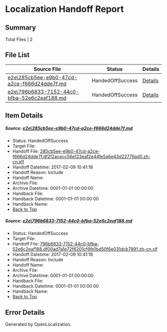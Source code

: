 # <a name='report-top'></a> Localization Handoff Report

## Summary
 Total Files | 2

## File List
 Source File | Status | Details 
 ----------- | ------ | ------- 
 [e2e\285cb5ee-e9b0-47cd-a2ce-f666d24dde7f.md](https://github.com/OpenLocalizationTestOrg/ol-test0/blob/ed059cf784c6c813ac845cd1c77eb663830d155d/e2e/285cb5ee-e9b0-47cd-a2ce-f666d24dde7f.md) | HandedOffSuccess | [Details](#416cb0ef33f3eacf56dfd367bbab459bc6639e8b1)
 [e2e\796b6833-7152-44c0-bfba-52e6c2eaf188.md](https://github.com/OpenLocalizationTestOrg/ol-test0/blob/ed059cf784c6c813ac845cd1c77eb663830d155d/e2e/796b6833-7152-44c0-bfba-52e6c2eaf188.md) | HandedOffSuccess | [Details](#fff38076fab9ecd00ed8b1419e48209d28ee846a2)

## Item Details
##### <a name='416cb0ef33f3eacf56dfd367bbab459bc6639e8b1'></a> Source: [e2e\285cb5ee-e9b0-47cd-a2ce-f666d24dde7f.md](https://github.com/OpenLocalizationTestOrg/ol-test0/blob/ed059cf784c6c813ac845cd1c77eb663830d155d/e2e/285cb5ee-e9b0-47cd-a2ce-f666d24dde7f.md)
* Status: HandedOffSuccess
* Target File: 
* Handoff File: [285cb5ee-e9b0-47cd-a2ce-f666d24dde7f.df2f2acecc56e123eaf2e44fe5a6e43d22779ad0.zh-cn.xlf](https://github.com/OpenLocalizationTestOrg/ol-test0-handoff/blob/cc85b870a0aed6f7e303bb27d353a98b181f7654/ol-handoff/OpenLocalizationTestOrg/ol-test0-zhcn/shujia/high/285cb5ee-e9b0-47cd-a2ce-f666d24dde7f.df2f2acecc56e123eaf2e44fe5a6e43d22779ad0.zh-cn.xlf)
* Handoff Datetime: 2017-02-09 10:41:18
* Handoff Reason: Include
* Handoff Name: 
* Archive File: 
* Archive Datetime: 0001-01-01 00:00:00
* Handback File: 
* Handback Datetime: 0001-01-01 00:00:00
* Handback Name: 
* [Back to Top](#report-top)

##### <a name='fff38076fab9ecd00ed8b1419e48209d28ee846a2'></a> Source: [e2e\796b6833-7152-44c0-bfba-52e6c2eaf188.md](https://github.com/OpenLocalizationTestOrg/ol-test0/blob/ed059cf784c6c813ac845cd1c77eb663830d155d/e2e/796b6833-7152-44c0-bfba-52e6c2eaf188.md)
* Status: HandedOffSuccess
* Target File: 
* Handoff File: [796b6833-7152-44c0-bfba-52e6c2eaf188.df00ad7a1e72f6201cf9fe1bd50f6e031dcb7891.zh-cn.xlf](https://github.com/OpenLocalizationTestOrg/ol-test0-handoff/blob/cc85b870a0aed6f7e303bb27d353a98b181f7654/ol-handoff/OpenLocalizationTestOrg/ol-test0-zhcn/shujia/high/796b6833-7152-44c0-bfba-52e6c2eaf188.df00ad7a1e72f6201cf9fe1bd50f6e031dcb7891.zh-cn.xlf)
* Handoff Datetime: 2017-02-09 10:41:18
* Handoff Reason: Include
* Handoff Name: 
* Archive File: 
* Archive Datetime: 0001-01-01 00:00:00
* Handback File: 
* Handback Datetime: 0001-01-01 00:00:00
* Handback Name: 
* [Back to Top](#report-top)


## Error Details

Generated by OpenLocalization.
